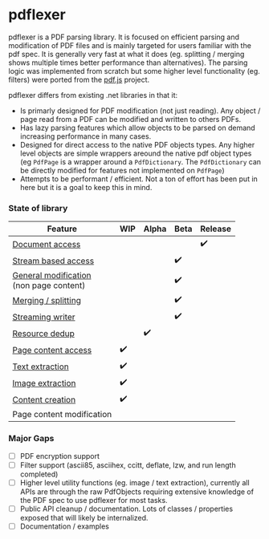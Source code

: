 # pdflexer

pdflexer is a PDF parsing library. It is focused on efficient parsing and modification of PDF files and is mainly targeted for users familiar with the pdf spec. It is generally very fast at what it does (eg. splitting / merging shows multiple times better performance than alternatives). The parsing logic was implemented from scratch but some higher level functionality (eg. filters) were ported from the [pdf.js](https://github.com/mozilla/pdf.js) project.

pdflexer differs from existing .net libraries in that it:

- Is primarly designed for PDF modification (not just reading). Any object / page read from a PDF can be modified and written to others PDFs.
- Has lazy parsing features which allow objects to be parsed on demand increasing performance in many cases.
- Designed for direct access to the native PDF objects types. Any higher level objects are simple wrappers areound the native pdf object types (eg `PdfPage` is a wrapper around a `PdfDictionary`. The `PdfDictionary` can be directly modified for features not implemented on `PdfPage`)
- Attempts to be performant / efficient. Not a ton of effort has been put in here but it is a goal to keep this in mind.

### State of library

| Feature                                                                            | WIP                | Alpha              | Beta               | Release            |
| ---------------------------------------------------------------------------------- | ------------------ | ------------------ | ------------------ | ------------------ |
| [Document access](docs/basics.md)                                                  |                    |                    |                    | :heavy_check_mark: |
| [Stream based access](docs/basics.md#stream-based-access)                          |                    |                    | :heavy_check_mark: |                    |
| [General modification](docs/basics.md#modifying-documents) <br> (non page content) |                    |                    | :heavy_check_mark: |                    |
| [Merging / splitting](docs/merge_split.md)                                         |                    |                    | :heavy_check_mark: |                    |
| [Streaming writer](docs/streaming_writer.md)                                       |                    |                    | :heavy_check_mark: |                    |
| [Resource dedup](docs/streaming_writer.md#resource-deduplication)                  |                    | :heavy_check_mark: |                    |                    |
| [Page content access](docs/page_content.md)                                        | :heavy_check_mark: |                    |                    |                    |
| [Text extraction](docs/text_extraction.md)                                         | :heavy_check_mark: |                    |                    |                    |
| [Image extraction](docs/image_extraction.md)                                       | :heavy_check_mark: |                    |                    |                    |
| [Content creation ](docs/content_creation.md)                                      | :heavy_check_mark: |                    |                    |                    |
| Page content modification                                                          |                    |                    |                    |                    |

### Major Gaps

- [ ] PDF encryption support
- [ ] Filter support (ascii85, asciihex, ccitt, deflate, lzw, and run length completed)
- [ ] Higher level utility functions (eg. image / text extraction), currently all APIs are through the raw PdfObjects requiring extensive knowledge of the PDF spec to use pdflexer for most tasks.
- [ ] Public API cleanup / documentation. Lots of classes / properties exposed that will likely be internalized.
- [ ] Documentation / examples
